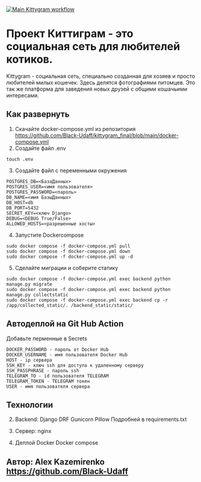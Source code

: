 [![Main Kittygram workflow](https://github.com/Black-Udaff/kittygram_final/actions/workflows/main.yml/badge.svg?branch=main)](https://github.com/Black-Udaff/kittygram_final/actions/workflows/main.yml)

# Проект Киттиграм - это социальная сеть для любителей котиков.
Kittygram - социальная сеть, специально созданная для хозяев и просто любителей милых кошечек. Здесь делятся фотографиями питомцев. Это так же платформа для заведения новых друзей с общими кошачьими интересами.

## Как развернуть
1. Скачайте docker-compose.yml из репозитория https://github.com/Black-Udaff/kittygram_final/blob/main/docker-compose.yml
2. Создайте файл .env
```
touch .env
```
3. Создайте файл с переменными окружения
```
POSTGRES_DB=<БазаДанных>
POSTGRES_USER=<имя пользователя>
POSTGRES_PASSWORD=<пароль>
DB_NAME=<имя БазыДанных>
DB_HOST=db
DB_PORT=5432
SECRET_KEY=<ключ Django>
DEBUG=<DEBUG True/False>
ALLOWED_HOSTS=<разрешенные хосты>
```

4. Запустите Dockercompose
```
sudo docker compose -f docker-compose.yml pull
sudo docker compose -f docker-compose.yml down
sudo docker compose -f docker-compose.yml up -d
```
5. Сделайте миграции и соберите статику
```
sudo docker compose -f docker-compose.yml exec backend python manage.py migrate
sudo docker compose -f docker-compose.yml exec backend python manage.py collectstatic
sudo docker compose -f docker-compose.yml exec backend cp -r /app/collected_static/. /backend_static/static/ 
```

## Автодеплой на Git Hub Action
Добавьте перменные в Secrets
```
DOCKER_PASSWORD - пароль от Docker Hub
DOCKER_USERNAME - имя пользователя Docker Hub
HOST - ip сервера
SSH_KEY - ключ ssh для доступа к удаленному серверу
SSH_PASSPHRASE - пароль ssh
TELEGRAM_TO - id пользователя TELEGRAM
TELEGRAM_TOKEN - TELEGRAM токен
USER - имя пользователя сервера
```

## Технологии

2. Backend:
Django
DRF
Gunicorn
Pillow
Подробней в requirements.txt

4. Сервер:
nginx

5. Деплой
Docker
Docker compose

##  Автор: Alex Kazemirenko https://github.com/Black-Udaff
